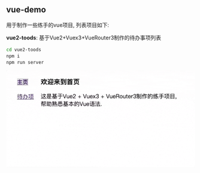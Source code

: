 ## vue-demo

用于制作一些练手的vue项目, 列表项目如下:

**vue2-toods**: 基于Vue2+Vuex3+VueRouter3制作的待办事项列表
```bash
cd vue2-toods
npm i
npm run server
```

![vue2-toods.gif](https://github.com/tswcbyy1107/vue-demo/blob/master/assets/vu2-todos.gif)